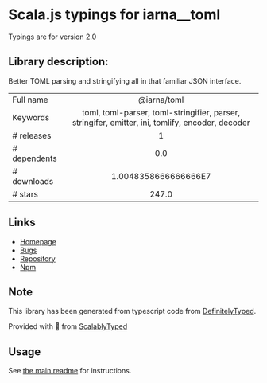 
# Scala.js typings for iarna__toml

Typings are for version 2.0

## Library description:
Better TOML parsing and stringifying all in that familiar JSON interface.

|                    |                 |
| ------------------ | :-------------: |
| Full name          | @iarna/toml |
| Keywords           | toml, toml-parser, toml-stringifier, parser, stringifer, emitter, ini, tomlify, encoder, decoder |
| # releases         | 1 |
| # dependents       | 0.0 |
| # downloads        | 1.0048358666666666E7 |
| # stars            | 247.0 |

## Links
- [Homepage](https://github.com/iarna/iarna-toml#readme)
- [Bugs](https://github.com/iarna/iarna-toml/issues)
- [Repository](https://github.com/iarna/iarna-toml)
- [Npm](https://www.npmjs.com/package/%40iarna%2Ftoml)
    


## Note
This library has been generated from typescript code from [DefinitelyTyped](https://definitelytyped.org).

Provided with :purple_heart: from [ScalablyTyped](https://github.com/oyvindberg/ScalablyTyped)

## Usage
See [the main readme](../../readme.md) for instructions.


